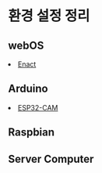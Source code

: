# 환경 설정 정리
## webOS
<li><a href="https://github.com/webOS-KOSS/main-setting/blob/main/webOS/Enact.md">Enact</a></li>

## Arduino
<li><a href="">ESP32-CAM</a></li>

## Raspbian

## Server Computer
